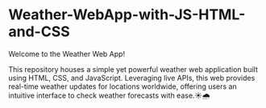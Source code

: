 # Weather-WebApp-with-JS-HTML-and-CSS

Welcome to the Weather Web App!

This repository houses a simple yet powerful weather web application built using HTML, CSS, and JavaScript. Leveraging live APIs, this web provides real-time weather updates for locations worldwide, offering users an intuitive interface to check weather forecasts with ease.☀️🌧️
